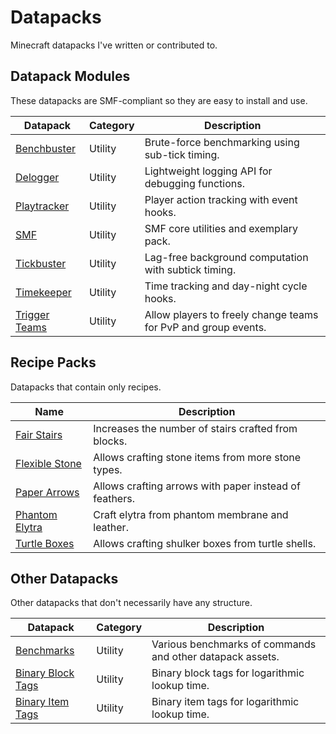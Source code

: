 # Datapacks
Minecraft datapacks I've written or contributed to.

## Datapack Modules
These datapacks are SMF-compliant so they are easy to install and use.

Datapack        | Category  | Description
--------------- | --------- | -----------
[Benchbuster]   | Utility   | Brute-force benchmarking using sub-tick timing.
[Delogger]      | Utility   | Lightweight logging API for debugging functions.
[Playtracker]   | Utility   | Player action tracking with event hooks.
[SMF]           | Utility   | SMF core utilities and exemplary pack.
[Tickbuster]    | Utility   | Lag-free background computation with subtick timing.
[Timekeeper]    | Utility   | Time tracking and day-night cycle hooks.
[Trigger Teams] | Utility   | Allow players to freely change teams for PvP and group events.

## Recipe Packs
Datapacks that contain only recipes.

Name                | Description
------------------- | -----------
[Fair Stairs]       | Increases the number of stairs crafted from blocks.
[Flexible Stone]    | Allows crafting stone items from more stone types.
[Paper Arrows]      | Allows crafting arrows with paper instead of feathers.
[Phantom Elytra]    | Craft elytra from phantom membrane and leather.
[Turtle Boxes]      | Allows crafting shulker boxes from turtle shells.

## Other Datapacks
Other datapacks that don't necessarily have any structure.

Datapack            | Category  | Description
------------------- | --------- | -----------
[Benchmarks]        | Utility   | Various benchmarks of commands and other datapack assets.
[Binary Block Tags] | Utility   | Binary block tags for logarithmic lookup time.
[Binary Item Tags]  | Utility   | Binary item tags for logarithmic lookup time.

[Benchbuster]: https://github.com/Arcensoth/benchbuster-datapack
[Delogger]: https://github.com/Arcensoth/delogger-datapack
[Playtracker]: https://github.com/Arcensoth/playtracker-datapack
[SMF]: https://github.com/Arcensoth/smf-datapack
[Tickbuster]: https://github.com/Arcensoth/tickbuster-datapack
[Timekeeper]: https://github.com/Arcensoth/timekeeper-datapack
[Trigger Teams]: https://github.com/Arcensoth/trigger-teams-datapack

[Fair Stairs]: https://github.com/Arcensoth/fair-stairs-datapack
[Flexible Stone]: https://github.com/Arcensoth/flexible-stone-datapack
[Paper Arrows]: https://github.com/Arcensoth/paper-arrows-datapack
[Phantom Elytra]: https://github.com/Arcensoth/phantom-elytra-datapack
[Turtle Boxes]: https://github.com/Arcensoth/turtle-boxes-datapack

[Benchmarks]: https://github.com/Arcensoth/benchmarks-datapack
[Binary Block Tags]: https://github.com/Arcensoth/binary-block-tags-datapack
[Binary Item Tags]: https://github.com/Arcensoth/binary-item-tags-datapack
